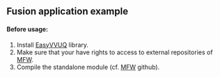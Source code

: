 ## Fusion application example

#### Before usage:

1. Install [EasyVVUQ](https://easyvvuq.readthedocs.io/en/latest/installation.html) library.
2. Make sure that your have rights to access to external repositories of [MFW](https://github.com/vecma-ipp/MFW/tree/master/externals).
3. Compile the standalone module (cf. [MFW](https://github.com/vecma-ipp/MFW/) github).
